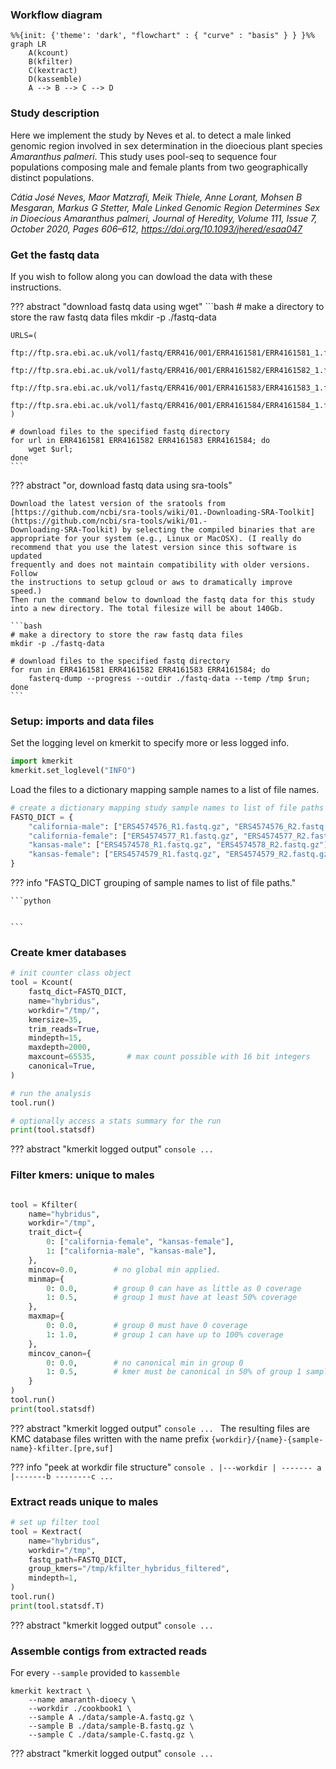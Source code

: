 

### Workflow diagram

```mermaid
%%{init: {'theme': 'dark', "flowchart" : { "curve" : "basis" } } }%%
graph LR
    A(kcount)
    B(kfilter)
    C(kextract)
    D(kassemble)
    A --> B --> C --> D
```

### Study description

Here we implement the study by Neves et al. to detect a male linked 
genomic region involved in sex determination in the dioecious plant species *Amaranthus palmeri*. This study uses pool-seq to sequence four populations composing male and female plants from two geographically distinct populations.

<cite>Cátia José Neves, Maor Matzrafi, Meik Thiele, Anne Lorant, Mohsen B Mesgaran, Markus G Stetter, Male Linked Genomic Region Determines Sex in Dioecious Amaranthus palmeri, Journal of Heredity, Volume 111, Issue 7, October 2020, Pages 606–612, <a href=https://doi.org/10.1093/jhered/esaa047>https://doi.org/10.1093/jhered/esaa047</a></cite>


### Get the fastq data
If you wish to follow along you can dowload the data with these instructions.

??? abstract "download fastq data using wget"
    ```bash
    # make a directory to store the raw fastq data files
    mkdir -p ./fastq-data

    URLS=(
        ftp://ftp.sra.ebi.ac.uk/vol1/fastq/ERR416/001/ERR4161581/ERR4161581_1.fastq.gz
        ftp://ftp.sra.ebi.ac.uk/vol1/fastq/ERR416/001/ERR4161582/ERR4161582_1.fastq.gz
        ftp://ftp.sra.ebi.ac.uk/vol1/fastq/ERR416/001/ERR4161583/ERR4161583_1.fastq.gz
        ftp://ftp.sra.ebi.ac.uk/vol1/fastq/ERR416/001/ERR4161584/ERR4161584_1.fastq.gz
    )

    # download files to the specified fastq directory
    for url in ERR4161581 ERR4161582 ERR4161583 ERR4161584; do
        wget $url;
    done
    ```

??? abstract "or, download fastq data using sra-tools"

    Download the latest version of the sratools from [https://github.com/ncbi/sra-tools/wiki/01.-Downloading-SRA-Toolkit](https://github.com/ncbi/sra-tools/wiki/01.-
    Downloading-SRA-Toolkit) by selecting the compiled binaries that are 
    appropriate for your system (e.g., Linux or MacOSX). (I really do 
    recommend that you use the latest version since this software is updated
    frequently and does not maintain compatibility with older versions. Follow
    the instructions to setup gcloud or aws to dramatically improve speed.)
    Then run the command below to download the fastq data for this study 
    into a new directory. The total filesize will be about 140Gb.

    ```bash
    # make a directory to store the raw fastq data files
    mkdir -p ./fastq-data

    # download files to the specified fastq directory
    for run in ERR4161581 ERR4161582 ERR4161583 ERR4161584; do
        fasterq-dump --progress --outdir ./fastq-data --temp /tmp $run;
    done
    ```

### Setup: imports and data files

Set the logging level on kmerkit to specify more or less logged info.
```python
import kmerkit
kmerkit.set_loglevel("INFO")
```

Load the files to a dictionary mapping sample names to a list of 
file names.
```python
# create a dictionary mapping study sample names to list of file paths
FASTQ_DICT = {
    "california-male": ["ERS4574576_R1.fastq.gz", "ERS4574576_R2.fastq.gz"],
    "california-female": ["ERS4574577_R1.fastq.gz", "ERS4574577_R2.fastq.gz"],
    "kansas-male": ["ERS4574578_R1.fastq.gz", "ERS4574578_R2.fastq.gz"],
    "kansas-female": ["ERS4574579_R1.fastq.gz", "ERS4574579_R2.fastq.gz"],
}
```

??? info "FASTQ_DICT grouping of sample names to list of file paths."

    ```python


    ```

### Create kmer databases
```python
# init counter class object
tool = Kcount(
    fastq_dict=FASTQ_DICT,
    name="hybridus", 
    workdir="/tmp/", 
    kmersize=35,
    trim_reads=True,
    mindepth=15,
    maxdepth=2000,
    maxcount=65535,       # max count possible with 16 bit integers
    canonical=True,
)

# run the analysis
tool.run()

# optionally access a stats summary for the run
print(tool.statsdf)
```

??? abstract "kmerkit logged output"
    ```console
    ...
    ```

### Filter kmers: unique to males

```python

tool = Kfilter(
    name="hybridus",
    workdir="/tmp",
    trait_dict={
        0: ["california-female", "kansas-female"],
        1: ["california-male", "kansas-male"],
    },
    mincov=0.0,        # no global min applied.
    minmap={
        0: 0.0,        # group 0 can have as little as 0 coverage
        1: 0.5,        # group 1 must have at least 50% coverage
    },
    maxmap={
        0: 0.0,        # group 0 must have 0 coverage
        1: 1.0,        # group 1 can have up to 100% coverage
    },
    mincov_canon={
        0: 0.0,        # no canonical min in group 0
        1: 0.5,        # kmer must be canonical in 50% of group 1 samples
    }
)
tool.run()
print(tool.statsdf)
```

??? abstract "kmerkit logged output"
    ```console
    ...
    ```
The resulting files are KMC database files written with the name prefix `{workdir}/{name}-{sample-name}-kfilter.[pre,suf]`

??? info "peek at workdir file structure"
    ```console
    .
    |---workdir
        |
        ------- a
        |-------b
        --------c
        ...
    ```


### Extract reads unique to males

```python
# set up filter tool
tool = Kextract(
    name="hybridus",
    workdir="/tmp",
    fastq_path=FASTQ_DICT,
    group_kmers="/tmp/kfilter_hybridus_filtered",
    mindepth=1,
)
tool.run()
print(tool.statsdf.T)
```

??? abstract "kmerkit logged output"
    ```console
    ...
    ```


### Assemble contigs from extracted reads
For every `--sample` provided to `kassemble` 

```console
kmerkit kextract \
    --name amaranth-dioecy \
    --workdir ./cookbook1 \
    --sample A ./data/sample-A.fastq.gz \
    --sample B ./data/sample-B.fastq.gz \
    --sample C ./data/sample-C.fastq.gz \
```
??? abstract "kmerkit logged output"
    ```console
    ...
    ```
